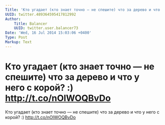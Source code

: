 ```yaml
---
Title: 'Кто угадает (кто знает точно — не спешите) что за дерево и что у него с корой? :) http://t.co/nOlWOQBvDo'
UUID: twitter.489364595417812992
Author:
    Title: Balancer
    UUID: twitter.user.balancer73
Date: 'Wed, 16 Jul 2014 15:03:06 +0400'
Type: Post
Markup: Text
---
```


# Кто угадает (кто знает точно — не спешите) что за дерево и что у него с корой? :) http://t.co/nOlWOQBvDo

Кто угадает (кто знает точно — не спешите) что за дерево и
что у него с корой? :) http://t.co/nOlWOQBvDo